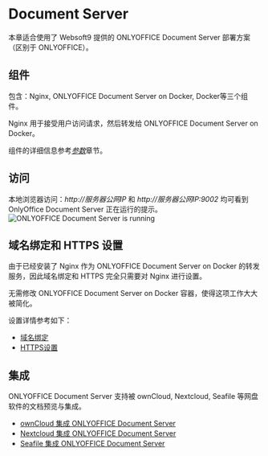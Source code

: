 # Document Server

本章适合使用了 Websoft9 提供的 ONLYOFFICE Document Server 部署方案（区别于 ONLYOFFICE）。

## 组件

包含：Nginx, ONLYOFFICE Document Server on Docker, Docker等三个组件。  

Nginx 用于接受用户访问请求，然后转发给 ONLYOFFICE Document Server on Docker。  

组件的详细信息参考[*参数*](zh/stack-components.md)章节。

## 访问

本地浏览器访问：*http://服务器公网IP* 和 *http://服务器公网IP:9002* 均可看到 OnlyOffice Document Server 正在运行的提示。  
![ONLYOFFICE Document Server is running](https://libs.websoft9.com/Websoft9/DocsPicture/en/onlyoffice/onlyoffice-dkisrunning-websoft9.png)

## 域名绑定和 HTTPS 设置

由于已经安装了 Nginx 作为 ONLYOFFICE Document Server on Docker 的转发服务，因此域名绑定和 HTTPS 完全只需要对 Nginx 进行设置。  

无需修改 ONLYOFFICE Document Server on Docker 容器，使得这项工作大大被简化。

设置详情参考如下：

* [域名绑定](/zh/solution-more.md#域名绑定)
* [HTTPS设置](/zh/solution-https.md)

## 集成

ONLYOFFICE Document Server 支持被 ownCloud, Nextcloud, Seafile 等网盘软件的文档预览与集成。

* [ownCloud 集成 ONLYOFFICE Document Server](http://support.websoft9.com/docs/owncloud/zh/solution-more.html#owncloud-文件预览与编辑)
* [Nextcloud 集成 ONLYOFFICE Document Server](http://support.websoft9.com/docs/nextcloud/zh/solution-more.html#nextcloud-文件预览与编辑)
* [Seafile 集成 ONLYOFFICE Document Server](https://support.websoft9.com/docs/seafile/zh/solution-office.html)